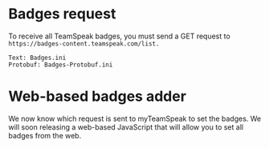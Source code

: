 # Badges request
To receive all TeamSpeak badges, you must send a GET request to      
```https://badges-content.teamspeak.com/list.```
```
Text: Badges.ini      
Protobuf: Badges-Protobuf.ini
```
# Web-based badges adder
We now know which request is sent to myTeamSpeak to set the badges. We will soon releasing a web-based JavaScript that will allow you to set all badges from the web.
